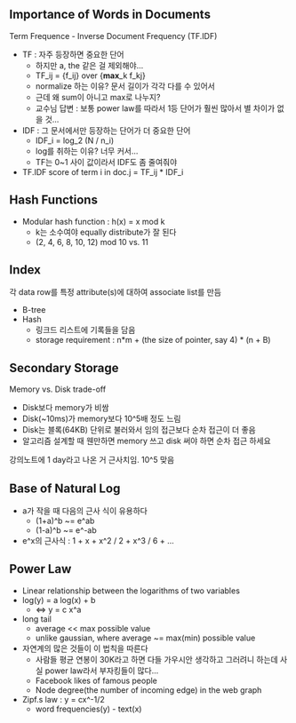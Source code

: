 ## Importance of Words in Documents

Term Frequence - Inverse Document Frequency (TF.IDF)

* TF : 자주 등장하면 중요한 단어
    * 하지만 a, the 같은 걸 제외해야...
    * TF_ij = {f_ij} over {**max**_k f_kj}
    * normalize 하는 이유? 문서 길이가 각각 다를 수 있어서
    * 근데 왜 sum이 아니고 max로 나누지?
    * 교수님 답변 : 보통 power law를 따라서 1등 단어가 훨씬 많아서 별 차이가 없을 것...
* IDF : 그 문서에서만 등장하는 단어가 더 중요한 단어
    * IDF_i = log_2 (N / n_i)
    * log를 취하는 이유? 너무 커서...
    * TF는 0~1 사이 값이라서 IDF도 좀 줄여줘야
* TF.IDF score of term i in doc.j = TF_ij * IDF_i

## Hash Functions

* Modular hash function : h(x) = x mod k
    * k는 소수여야 equally distribute가 잘 된다
    * (2, 4, 6, 8, 10, 12) mod 10 vs. 11

## Index

각 data row를 특정 attribute(s)에 대하여 associate list를 만듬

* B-tree
* Hash
    * 링크드 리스트에 기록들을 담음
    * storage requirement : n*m + (the size of pointer, say 4) * (n + B)

## Secondary Storage

Memory vs. Disk trade-off

* Disk보다 memory가 비쌈
* Disk(~10ms)가 memory보다 10^5배 정도 느림
* Disk는 블록(64KB) 단위로 불러와서 임의 접근보다 순차 접근이 더 좋음
* 알고리즘 설계할 때 웬만하면 memory 쓰고 disk 써야 하면 순차 접근 하세요

강의노트에 1 day라고 나온 거 근사치임. 10^5 맞음

## Base of Natural Log

* a가 작을 때 다음의 근사 식이 유용하다
    * (1+a)^b ~= e^ab
    * (1-a)^b ~= e^-ab
* e^x의 근사식 : 1 + x + x^2 / 2 + x^3 / 6 + ...

## Power Law

* Linear relationship between the logarithms of two variables
* log(y) = a log(x) + b
    * <=> y = c x^a
* long tail
    * average << max possible value
    * unlike gaussian, where average ~= max(min) possible value
* 자연계의 많은 것들이 이 법칙을 따른다
    * 사람들 평균 연봉이 30K라고 하면 다들 가우시안 생각하고 그러려니 하는데 사실 power law라서 부자킹들이 많다...
    * Facebook likes of famous people
    * Node degree(the number of incoming edge) in the web graph
* Zipf.s law : y = cx^-1/2
    * word frequencies(y) - text(x)
